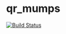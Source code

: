 # qr_mumps

[![Build Status](https://travis-ci.org/dpo/qr_mumps.jl.svg?branch=master)](https://travis-ci.org/dpo/qr_mumps.jl)
